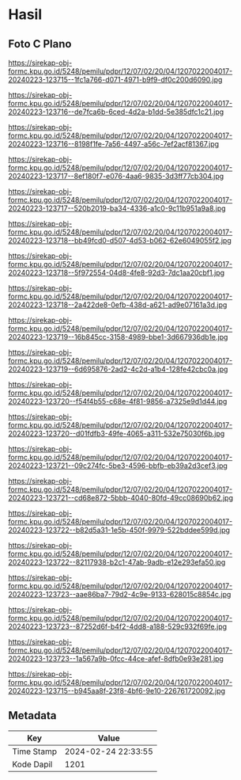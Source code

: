 # Hasil

## Foto C Plano

https://sirekap-obj-formc.kpu.go.id/5248/pemilu/pdpr/12/07/02/20/04/1207022004017-20240223-123715--1fc1a766-d071-4971-b9f9-df0c200d6090.jpg

https://sirekap-obj-formc.kpu.go.id/5248/pemilu/pdpr/12/07/02/20/04/1207022004017-20240223-123716--de7fca6b-6ced-4d2a-b1dd-5e385dfc1c21.jpg

https://sirekap-obj-formc.kpu.go.id/5248/pemilu/pdpr/12/07/02/20/04/1207022004017-20240223-123716--8198f1fe-7a56-4497-a56c-7ef2acf81367.jpg

https://sirekap-obj-formc.kpu.go.id/5248/pemilu/pdpr/12/07/02/20/04/1207022004017-20240223-123717--8ef180f7-e076-4aa6-9835-3d3ff77cb304.jpg

https://sirekap-obj-formc.kpu.go.id/5248/pemilu/pdpr/12/07/02/20/04/1207022004017-20240223-123717--520b2019-ba34-4336-a1c0-9c11b951a9a8.jpg

https://sirekap-obj-formc.kpu.go.id/5248/pemilu/pdpr/12/07/02/20/04/1207022004017-20240223-123718--bb49fcd0-d507-4d53-b062-62e6049055f2.jpg

https://sirekap-obj-formc.kpu.go.id/5248/pemilu/pdpr/12/07/02/20/04/1207022004017-20240223-123718--5f972554-04d8-4fe8-92d3-7dc1aa20cbf1.jpg

https://sirekap-obj-formc.kpu.go.id/5248/pemilu/pdpr/12/07/02/20/04/1207022004017-20240223-123718--2a422de8-0efb-438d-a621-ad9e07161a3d.jpg

https://sirekap-obj-formc.kpu.go.id/5248/pemilu/pdpr/12/07/02/20/04/1207022004017-20240223-123719--16b845cc-3158-4989-bbe1-3d667936db1e.jpg

https://sirekap-obj-formc.kpu.go.id/5248/pemilu/pdpr/12/07/02/20/04/1207022004017-20240223-123719--6d695876-2ad2-4c2d-a1b4-128fe42cbc0a.jpg

https://sirekap-obj-formc.kpu.go.id/5248/pemilu/pdpr/12/07/02/20/04/1207022004017-20240223-123720--f54f4b55-c68e-4f81-9856-a7325e9d1d44.jpg

https://sirekap-obj-formc.kpu.go.id/5248/pemilu/pdpr/12/07/02/20/04/1207022004017-20240223-123720--d01fdfb3-49fe-4065-a311-532e75030f6b.jpg

https://sirekap-obj-formc.kpu.go.id/5248/pemilu/pdpr/12/07/02/20/04/1207022004017-20240223-123721--09c274fc-5be3-4596-bbfb-eb39a2d3cef3.jpg

https://sirekap-obj-formc.kpu.go.id/5248/pemilu/pdpr/12/07/02/20/04/1207022004017-20240223-123721--cd68e872-5bbb-4040-80fd-49cc08690b62.jpg

https://sirekap-obj-formc.kpu.go.id/5248/pemilu/pdpr/12/07/02/20/04/1207022004017-20240223-123722--b82d5a31-1e5b-450f-9979-522bddee599d.jpg

https://sirekap-obj-formc.kpu.go.id/5248/pemilu/pdpr/12/07/02/20/04/1207022004017-20240223-123722--82117938-b2c1-47ab-9adb-e12e293efa50.jpg

https://sirekap-obj-formc.kpu.go.id/5248/pemilu/pdpr/12/07/02/20/04/1207022004017-20240223-123723--aae86ba7-79d2-4c9e-9133-628015c8854c.jpg

https://sirekap-obj-formc.kpu.go.id/5248/pemilu/pdpr/12/07/02/20/04/1207022004017-20240223-123723--87252d6f-b4f2-4dd8-a188-529c932f69fe.jpg

https://sirekap-obj-formc.kpu.go.id/5248/pemilu/pdpr/12/07/02/20/04/1207022004017-20240223-123723--1a567a9b-0fcc-44ce-afef-8dfb0e93e281.jpg

https://sirekap-obj-formc.kpu.go.id/5248/pemilu/pdpr/12/07/02/20/04/1207022004017-20240223-123715--b945aa8f-23f8-4bf6-9e10-226761720092.jpg


## Metadata

| Key        | Value               |
| ---------- | ------------------- |
| Time Stamp | 2024-02-24 22:33:55 |
| Kode Dapil | 1201                |



